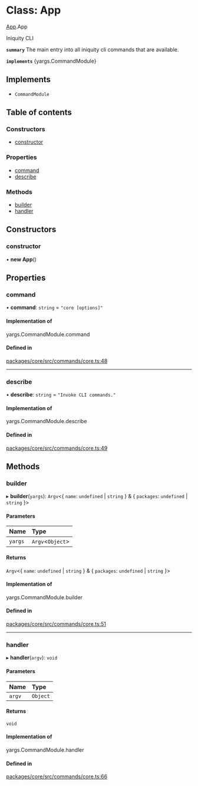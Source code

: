 # Class: App

[App](../modules/App.md).App

Iniquity CLI

**`summary`** The main entry into all iniquity cli commands that are available.

**`implements`** {yargs.CommandModule}

## Implements

- `CommandModule`

## Table of contents

### Constructors

- [constructor](App.App-1.md#constructor)

### Properties

- [command](App.App-1.md#command)
- [describe](App.App-1.md#describe)

### Methods

- [builder](App.App-1.md#builder)
- [handler](App.App-1.md#handler)

## Constructors

### constructor

• **new App**()

## Properties

### command

• **command**: `string` = `"core [options]"`

#### Implementation of

yargs.CommandModule.command

#### Defined in

[packages/core/src/commands/core.ts:48](https://github.com/iniquitybbs/iniquity/blob/ab60d91/packages/core/src/commands/core.ts#L48)

___

### describe

• **describe**: `string` = `"Invoke CLI commands."`

#### Implementation of

yargs.CommandModule.describe

#### Defined in

[packages/core/src/commands/core.ts:49](https://github.com/iniquitybbs/iniquity/blob/ab60d91/packages/core/src/commands/core.ts#L49)

## Methods

### builder

▸ **builder**(`yargs`): `Argv`<{ `name`: `undefined` \| `string`  } & { `packages`: `undefined` \| `string`  }\>

#### Parameters

| Name | Type |
| :------ | :------ |
| `yargs` | `Argv`<`Object`\> |

#### Returns

`Argv`<{ `name`: `undefined` \| `string`  } & { `packages`: `undefined` \| `string`  }\>

#### Implementation of

yargs.CommandModule.builder

#### Defined in

[packages/core/src/commands/core.ts:51](https://github.com/iniquitybbs/iniquity/blob/ab60d91/packages/core/src/commands/core.ts#L51)

___

### handler

▸ **handler**(`argv`): `void`

#### Parameters

| Name | Type |
| :------ | :------ |
| `argv` | `Object` |

#### Returns

`void`

#### Implementation of

yargs.CommandModule.handler

#### Defined in

[packages/core/src/commands/core.ts:66](https://github.com/iniquitybbs/iniquity/blob/ab60d91/packages/core/src/commands/core.ts#L66)
